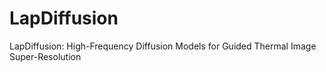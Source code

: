 # LapDiffusion
LapDiffusion: High-Frequency Diffusion Models for Guided Thermal Image Super-Resolution
